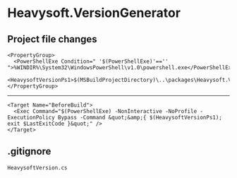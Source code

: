 Heavysoft.VersionGenerator
==========================

Project file changes
--------------------

    <PropertyGroup>
      <PowerShellExe Condition=" '$(PowerShellExe)'=='' ">%WINDIR%\System32\WindowsPowerShell\v1.0\powershell.exe</PowerShellExe>
      <HeavysoftVersionPs1>$(MSBuildProjectDirectory)\..\packages\Heavysoft.VersionGenerator.1.1.0.0\tools\HeavysoftVersion.ps1</HeavysoftVersionPs1>
    </PropertyGroup>
  ---
    <Target Name="BeforeBuild">
      <Exec Command="$(PowerShellExe) -NonInteractive -NoProfile -ExecutionPolicy Bypass -Command &quot;&amp;{ $(HeavysoftVersionPs1); exit $LastExitCode }&quot;" />
    </Target>

.gitignore
----------

    HeavysoftVersion.cs
